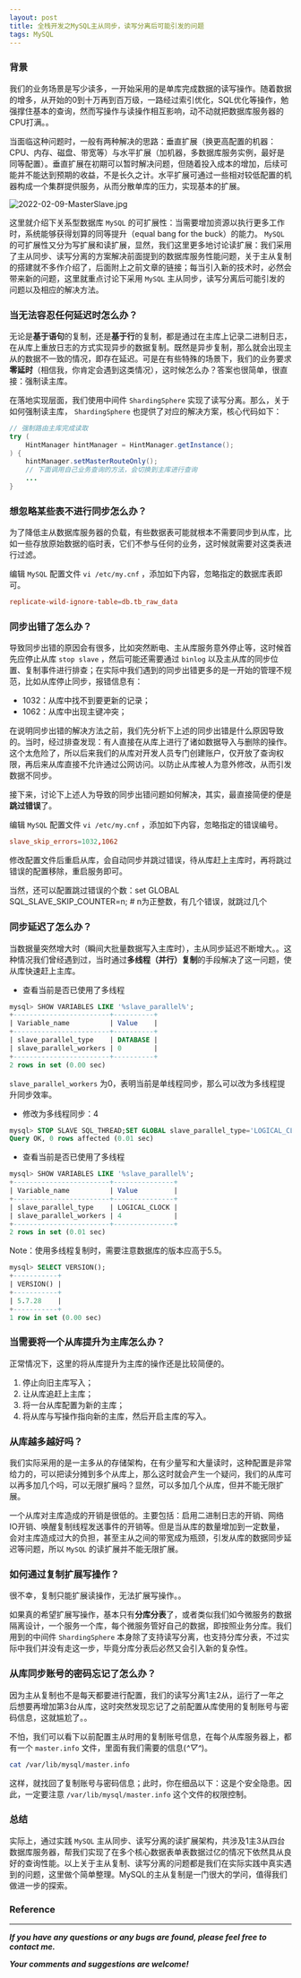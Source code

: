 ```yaml
---
layout: post
title: 全栈开发之MySQL主从同步，读写分离后可能引发的问题
tags: MySQL
---
```


### 背景

我们的业务场景是写少读多，一开始采用的是单库完成数据的读写操作。随着数据的增多，从开始的0到十万再到百万级，一路经过索引优化，SQL优化等操作，勉强撑住基本的查询，然而写操作与读操作相互影响，动不动就把数据库服务器的CPU打满。。

当面临这种问题时，一般有两种解决的思路：垂直扩展（换更高配置的机器：CPU、内存、磁盘、带宽等）与水平扩展（加机器，多数据库服务实例，最好是同等配置）。垂直扩展在初期可以暂时解决问题，但随着投入成本的增加，后续可能并不能达到预期的收益，不是长久之计。水平扩展可通过一些相对较低配置的机器构成一个集群提供服务，从而分散单库的压力，实现基本的扩展。

![2022-02-09-MasterSlave.jpg](https://github.com/heartsuit/heartsuit.github.io/raw/master/pictures/2022-02-09-MasterSlave.jpg)

这里就介绍下关系型数据库 `MySQL` 的可扩展性：当需要增加资源以执行更多工作时，系统能够获得划算的同等提升（equal bang for the buck）的能力。 `MySQL` 的可扩展性又分为写扩展和读扩展，显然，我们这里更多地讨论读扩展：我们采用了主从同步、读写分离的方案解决前面提到的数据库服务性能问题，关于主从复制的搭建就不多作介绍了，后面附上之前文章的链接；每当引入新的技术时，必然会带来新的问题，这里就重点讨论下采用 `MySQL` 主从同步，读写分离后可能引发的问题以及相应的解决方法。

### 当无法容忍任何延迟时怎么办？ 

无论是**基于语句**的复制，还是**基于行**的复制，都是通过在主库上记录二进制日志，在从库上重放日志的方式实现异步的数据复制。既然是异步复制，那么就会出现主从的数据不一致的情况，即存在延迟。可是在有些特殊的场景下，我们的业务要求**零延时**（相信我，你肯定会遇到这类情况），这时候怎么办？答案也很简单，很直接：强制读主库。

在落地实现层面，我们使用中间件 `ShardingSphere` 实现了读写分离。那么，关于如何强制读主库， `ShardingSphere` 也提供了对应的解决方案，核心代码如下：

```java
// 强制路由主库完成读取
try (
    HintManager hintManager = HintManager.getInstance();
) {
    hintManager.setMasterRouteOnly();
    // 下面调用自己业务查询的方法，会切换到主库进行查询
    ...
}
```

### 想忽略某些表不进行同步怎么办？

为了降低主从数据库服务器的负载，有些数据表可能就根本不需要同步到从库，比如一些存放原始数据的临时表，它们不参与任何的业务，这时候就需要对这类表进行过滤。

编辑 `MySQL` 配置文件 `vi /etc/my.cnf` ，添加如下内容，忽略指定的数据库表即可。

```conf
replicate-wild-ignore-table=db.tb_raw_data
```

### 同步出错了怎么办？

导致同步出错的原因会有很多，比如突然断电、主从库服务意外停止等，这时候首先应停止从库 `stop slave` ，然后可能还需要通过 `binlog` 以及主从库的同步位置、复制事件进行排查；在实际中我们遇到的同步出错更多的是一开始的管理不规范，比如从库停止同步，报错信息有：

* 1032：从库中找不到要更新的记录；
* 1062：从库中出现主键冲突；

在说明同步出错的解决方法之前，我们先分析下上述的同步出错是什么原因导致的。当时，经过排查发现：有人直接在从库上进行了诸如数据导入与删除的操作。这个太危险了，所以后来我们的从库对开发人员专门创建账户，仅开放了查询权限，再后来从库直接不允许通过公网访问。以防止从库被人为意外修改，从而引发数据不同步。

接下来，讨论下上述人为导致的同步出错问题如何解决，其实，最直接简便的便是**跳过错误**了。

编辑 `MySQL` 配置文件 `vi /etc/my.cnf` ，添加如下内容，忽略指定的错误编号。

```conf
slave_skip_errors=1032,1062
```

修改配置文件后重启从库，会自动同步并跳过错误，待从库赶上主库时，再将跳过错误的配置移除，重启服务即可。

当然，还可以配置跳过错误的个数：set GLOBAL SQL_SLAVE_SKIP_COUNTER=n; # n为正整数，有几个错误，就跳过几个

### 同步延迟了怎么办？

当数据量突然增大时（瞬间大批量数据写入主库时），主从同步延迟不断增大。。这种情况我们曾经遇到过，当时通过**多线程（并行）复制**的手段解决了这一问题，使从库快速赶上主库。

* 查看当前是否已使用了多线程

```sql
mysql> SHOW VARIABLES LIKE '%slave_parallel%'; 
+------------------------+----------+
| Variable_name          | Value    |
+------------------------+----------+
| slave_parallel_type    | DATABASE |
| slave_parallel_workers | 0        |
+------------------------+----------+
2 rows in set (0.00 sec)
```

`slave_parallel_workers` 为0，表明当前是单线程同步，那么可以改为多线程提升同步效率。

* 修改为多线程同步：4

```sql
mysql> STOP SLAVE SQL_THREAD;SET GLOBAL slave_parallel_type='LOGICAL_CLOCK';SET GLOBAL slave_parallel_workers=4;START SLAVE SQL_THREAD;
Query OK, 0 rows affected (0.01 sec)
```

* 查看当前是否已使用了多线程

```sql
mysql> SHOW VARIABLES LIKE '%slave_parallel%'; 
+------------------------+---------------+
| Variable_name          | Value         |
+------------------------+---------------+
| slave_parallel_type    | LOGICAL_CLOCK |
| slave_parallel_workers | 4             |
+------------------------+---------------+
2 rows in set (0.01 sec)
```

Note：使用多线程复制时，需要注意数据库的版本应高于5.5。

```sql
mysql> SELECT VERSION();
+-----------+
| VERSION() |
+-----------+
| 5.7.28    |
+-----------+
1 row in set (0.00 sec)
```

### 当需要将一个从库提升为主库怎么办？

正常情况下，这里的将从库提升为主库的操作还是比较简便的。

1. 停止向旧主库写入；
2. 让从库追赶上主库；
3. 将一台从库配置为新的主库；
4. 将从库与写操作指向新的主库，然后开启主库的写入。

### 从库越多越好吗？

我们实际采用的是一主多从的存储架构，在有少量写和大量读时，这种配置是非常给力的，可以把读分摊到多个从库上，那么这时就会产生一个疑问，我们的从库可以再多加几个吗，可以无限扩展吗？显然，可以多加几个从库，但并不能无限扩展。

一个从库对主库造成的开销是很低的。主要包括：启用二进制日志的开销、网络IO开销、唤醒复制线程发送事件的开销等。但是当从库的数量增加到一定数量，会对主库造成过大的负担，甚至主从之间的带宽成为瓶颈，引发从库的数据同步延迟等问题，所以 `MySQL` 的读扩展并不能无限扩展。

### 如何通过复制扩展写操作？

很不幸，复制只能扩展读操作，无法扩展写操作。。

如果真的希望扩展写操作，基本只有**分库分表**了，或者类似我们如今微服务的数据隔离设计，一个服务一个库，每个微服务管好自己的数据，即按照业务分库。我们用到的中间件 `ShardingSphere` 本身除了支持读写分离，也支持分库分表，不过实际中我们并没有走这一步，毕竟分库分表后必然又会引入新的复杂性。

### 从库同步账号的密码忘记了怎么办？

因为主从复制也不是每天都要进行配置，我们的读写分离1主2从，运行了一年之后想要再增加第3台从库，这时突然发现忘记了之前配置从库使用的复制账号与密码信息，这就尴尬了。。

不怕，我们可以看下以前配置主从时用的复制账号信息，在每个从库服务器上，都有一个 `master.info` 文件，里面有我们需要的信息(*^▽^*)。

```bash
cat /var/lib/mysql/master.info
```

这样，就找回了复制账号与密码信息；此时，你在细品以下：这是个安全隐患。因此，一定要注意 `/var/lib/mysql/master.info` 这个文件的权限控制。

### 总结

实际上，通过实践 `MySQL` 主从同步、读写分离的读扩展架构，共涉及1主3从四台数据库服务器，帮我们实现了在多个核心数据表单表数据过亿的情况下依然具从良好的查询性能。以上关于主从复制、读写分离的问题都是我们在实际实践中真实遇到的问题，这里做个简单整理。MySQL的主从复制是一门很大的学问，值得我们做进一步的探索。

### Reference

---

***If you have any questions or any bugs are found, please feel free to contact me.***

***Your comments and suggestions are welcome!***
